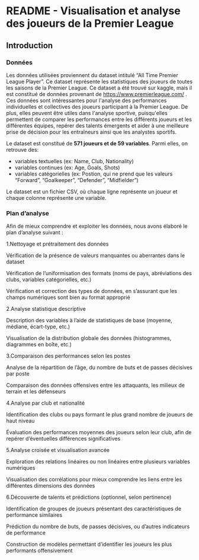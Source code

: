 # README - Visualisation et analyse des joueurs de la Premier League

## Introduction

### Données

Les données utilisées proviennent du dataset intitulé “All Time Premier League Player”. Ce dataset représente les statistiques des joueurs de toutes les saisons de la Premier League. Ce dataset a été trouvé sur kaggle, mais il est constitué de données provenant de https://www.premierleague.com/ . Ces données sont intéressantes pour l'analyse des performances individuelles et collectives des joueurs participant à la Premier League. De plus, elles peuvent être utiles dans l'analyse sportive, puisqu'elles permettent de comparer les performances entre les différents joueurs et les différentes équipes, repérer des talents émergents et aider à une meilleure prise de décision pour les entraîneurs ainsi que les analystes sportifs. 

Le dataset est constitué de **571 joueurs et de 59 variables**. Parmi elles, on retrouve des:

- variables textuelles (ex: Name, Club, Nationality)
- variables continues (ex: Age, Goals, Shots)
- variables catégorielles (ex: Postion, qui ne prend que les valeurs “Forward”, “Goalkeeper”, “Defender”, “Midfielder”)

Le dataset est un fichier CSV, où chaque ligne représente un joueur et chaque colonne représente une variable. 

### Plan d’analyse
Afin de mieux comprendre et exploiter les données, nous avons élaboré le plan d’analyse suivant :

1.Nettoyage et prétraitement des données

Vérification de la présence de valeurs manquantes ou aberrantes dans le dataset

Vérification de l’uniformisation des formats (noms de pays, abréviations des clubs, variables catégorielles, etc.)

Vérification et correction des types de données, en s’assurant que les champs numériques sont bien au format approprié

2.Analyse statistique descriptive

Description des variables à l’aide de statistiques de base (moyenne, médiane, écart-type, etc.)

Visualisation de la distribution globale des données (histogrammes, diagrammes en boîte, etc.)

3.Comparaison des performances selon les postes

Analyse de la répartition de l’âge, du nombre de buts et de passes décisives par poste

Comparaison des données offensives entre les attaquants, les milieux de terrain et les défenseurs

4.Analyse par club et nationalité

Identification des clubs ou pays formant le plus grand nombre de joueurs de haut niveau

Évaluation des performances moyennes des joueurs selon leur club, afin de repérer d’éventuelles différences significatives

5.Analyse croisée et visualisation avancée

Exploration des relations linéaires ou non linéaires entre plusieurs variables numériques

Visualisation des corrélations pour mieux comprendre les liens entre les différentes dimensions des données

6.Découverte de talents et prédictions (optionnel, selon pertinence)

Identification de groupes de joueurs présentant des caractéristiques de performance similaires

Prédiction du nombre de buts, de passes décisives, ou d’autres indicateurs de performance

Construction de modèles permettant d’identifier les joueurs les plus performants offensivement
